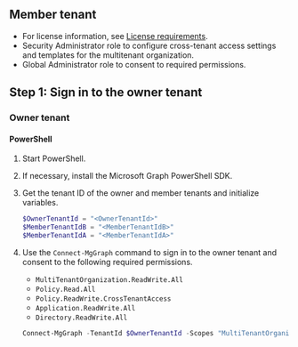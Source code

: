 ## Member tenant

- For license information, see [License requirements](#).
- Security Administrator role to configure cross-tenant access settings and templates for the multitenant organization.
- Global Administrator role to consent to required permissions.

## Step 1: Sign in to the owner tenant

### Owner tenant

#### PowerShell

1. Start PowerShell.

2. If necessary, install the Microsoft Graph PowerShell SDK.

3. Get the tenant ID of the owner and member tenants and initialize variables.

   ```powershell
   $OwnerTenantId = "<OwnerTenantId>"
   $MemberTenantIdB = "<MemberTenantIdB>"
   $MemberTenantIdA = "<MemberTenantIdA>"
   ```

4. Use the `Connect-MgGraph` command to sign in to the owner tenant and consent to the following required permissions.

   - `MultiTenantOrganization.ReadWrite.All`
   - `Policy.Read.All`
   - `Policy.ReadWrite.CrossTenantAccess`
   - `Application.ReadWrite.All`
   - `Directory.ReadWrite.All`

   ```powershell
   Connect-MgGraph -TenantId $OwnerTenantId -Scopes "MultiTenantOrganization.ReadWrite.All", "Policy.Read.All", "Policy.ReadWrite.CrossTenantAccess"
   ```